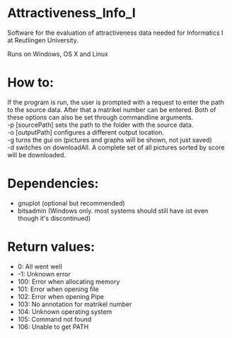 # Attractiveness_Info_I
Software for the evaluation of attractiveness data needed for Informatics I at Reutlingen University.

Runs on Windows, OS X and Linux
# How to:
If the program is run, the user is prompted with a request to enter the path to the source data. After that a matrikel number can be entered. Both of these options can also be set through commandline arguments.<br/>
-p [sourcePath] sets the path to the folder with the source data.<br/>
-o [outputPath] configures a different output location.<br/>
-g turns the gui on (pictures and graphs will be shown, not just saved)<br/>
-d switches on downloadAll. A complete set of all pictures sorted by score will be downloaded.

# Dependencies:
- gnuplot (optional but recommended)
- bitsadmin (Windows only. most systems should still have ist even though it's discontinued)

# Return values:
- 0: All went well
- -1: Unknown error
- 100: Error when allocating memory
- 101: Error when opening file
- 102: Error when opening Pipe
- 103: No annotation for matrikel number
- 104: Unknown operating system
- 105: Command not found
- 106: Unable to get PATH
